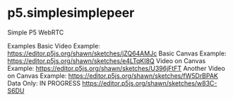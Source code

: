 # p5.simplesimplepeer
Simple P5 WebRTC

Examples
Basic Video Example: https://editor.p5js.org/shawn/sketches/jZQ64AMJc
Basic Canvas Example: https://editor.p5js.org/shawn/sketches/e4LTqKI8Q
Video on Canvas Example: https://editor.p5js.org/shawn/sketches/U396jFtFT
Another Video on Canvas Example: https://editor.p5js.org/shawn/sketches/fW5DrBPAK
Data Only: IN PROGRESS  https://editor.p5js.org/shawn/sketches/w83C-S6DU
